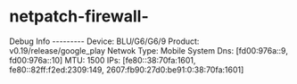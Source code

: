 # netpatch-firewall-
Debug Info --------- Device: BLU/G6/G6/9 Product: v0.19/release/google_play Netwok Type: Mobile System Dns: [fd00:976a::9, fd00:976a::10] MTU: 1500 IPs: [fe80::38:70fa:1601, fe80::82ff:f2ed:2309:149, 2607:fb90:27d0:be91:0:38:70fa:1601]
